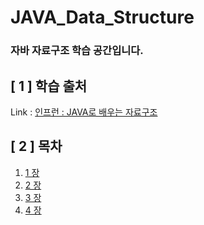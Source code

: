 # JAVA_Data_Structure
 
### 자바 자료구조 학습 공간입니다.

## [ 1 ] 학습 출처

Link : [인프런 : JAVA로 배우는 자료구조](https://www.inflearn.com/course/java-%EC%9E%90%EB%A3%8C%EA%B5%AC%EC%A1%B0/dashboard)

## [ 2 ] 목차
1. [1 장](./Lesson1)
2. [2 장](./LESSON2)
3. [3 장](./lesson3)
4. [4 장](./lesson4_Linked_List)
